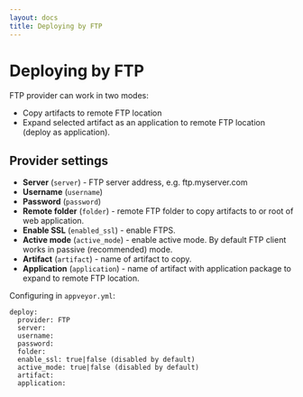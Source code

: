 ```yaml
---
layout: docs
title: Deploying by FTP
---
```


# Deploying by FTP

FTP provider can work in two modes:

* Copy artifacts to remote FTP location
* Expand selected artifact as an application to remote FTP location (deploy as application).

## Provider settings

* **Server** (`server`) - FTP server address, e.g. ftp.myserver.com
* **Username** (`username`)
* **Password** (`password`)
* **Remote folder** (`folder`) - remote FTP folder to copy artifacts to or root of web application.
* **Enable SSL** (`enabled_ssl`) - enable FTPS.
* **Active mode** (`active_mode`) - enable active mode. By default FTP client works in passive (recommended) mode.
* **Artifact** (`artifact`) - name of artifact to copy.
* **Application** (`application`) - name of artifact with application package to expand to remote FTP location.

Configuring in `appveyor.yml`:

    deploy:
      provider: FTP
      server:
      username:
      password:
      folder:
      enable_ssl: true|false (disabled by default)
      active_mode: true|false (disabled by default)
      artifact:
      application:
